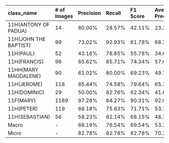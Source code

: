 | class_name            | # of Images   | Precision   | Recall   | F1 Score   | Average Precision   |
|:----------------------|:--------------|:------------|:---------|:-----------|:--------------------|
| 11H(ANTONY OF PADUA)  | 14            | 80.00%      | 28.57%   | 42.11%     | 23.39%              |
| 11H(JOHN THE BAPTIST) | 99            | 73.02%      | 92.93%   | 81.78%     | 68.23%              |
| 11H(PAUL)             | 52            | 43.16%      | 78.85%   | 55.78%     | 34.62%              |
| 11H(FRANCIS)          | 98            | 65.62%      | 85.71%   | 74.34%     | 57.00%              |
| 11HH(MARY MAGDALENE)  | 90            | 61.02%      | 80.00%   | 69.23%     | 49.78%              |
| 11H(JEROME)           | 118           | 85.44%      | 74.58%   | 79.64%     | 65.33%              |
| 11H(DOMINIC)          | 29            | 50.00%      | 82.76%   | 62.34%     | 41.65%              |
| 11F(MARY)             | 1189          | 97.28%      | 84.27%   | 90.31%     | 92.01%              |
| 11H(PETER)            | 119           | 68.18%      | 75.63%   | 71.71%     | 53.12%              |
| 11H(SEBASTIAN)        | 56            | 58.23%      | 82.14%   | 68.15%     | 48.37%              |
| Macro                 | -             | 68.19%      | 76.54%   | 69.54%     | 53.35%              |
| Micro                 | -             | 82.78%      | 82.78%   | 82.78%     | 70.25%              |